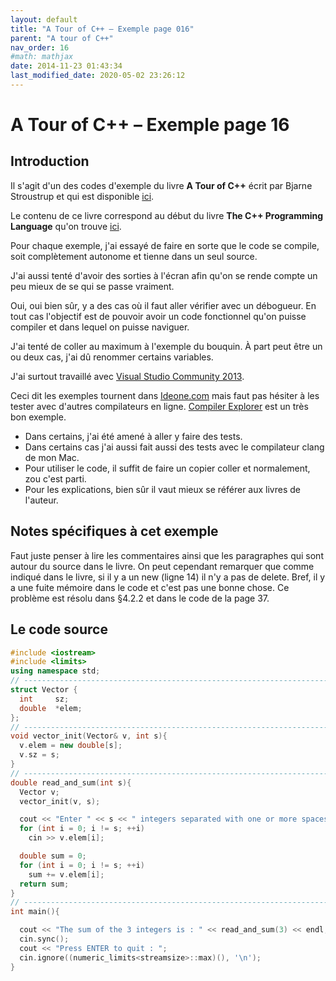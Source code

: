 ```yaml
---
layout: default
title: "A Tour of C++ – Exemple page 016"
parent: "A tour of C++"
nav_order: 16
#math: mathjax
date: 2014-11-23 01:43:34
last_modified_date: 2020-05-02 23:26:12
---
```


# A Tour of C++ – Exemple page 16

## Introduction
Il s'agit d'un des codes d'exemple du livre **A Tour of C++** écrit par Bjarne Stroustrup et qui est disponible [ici](http://www.amazon.fr/Tour-C-Bjarne-Stroustrup/dp/0321958314/ref%3Dsr_1_1?ie=UTF8&qid=1416699327&sr=8-1&keywords=a+tour+of+c%2B%2B). 

Le contenu de ce livre correspond au début du livre **The C++ Programming Language** qu'on trouve [ici](http://www.amazon.fr/The-Programming-Language-Bjarne-Stroustrup/dp/0321563840/ref%3Dpd_sim_eb_3?ie=UTF8&refRID=0CR047TTJV1HA6CVA9XA).

Pour chaque exemple, j'ai essayé de faire en sorte que le code se compile, soit complètement autonome et tienne dans un seul source.

J'ai aussi tenté d'avoir des sorties à l'écran afin qu'on se rende compte un peu mieux de se qui se passe vraiment.

Oui, oui bien sûr, y a des cas où il faut aller vérifier avec un débogueur.
En tout cas l'objectif est de pouvoir avoir un code fonctionnel qu'on puisse compiler et dans lequel on puisse naviguer.

J'ai tenté de coller au maximum à l'exemple du bouquin. À part peut être un ou deux cas, j'ai dû renommer certains variables.

J'ai surtout travaillé avec [Visual Studio Community 2013](http://www.visualstudio.com/products/visual-studio-community-vs).

Ceci dit les exemples tournent dans [Ideone.com](http://ideone.com/) mais faut pas hésiter à les tester avec d'autres compilateurs en ligne. [Compiler Explorer](https://godbolt.org/) est un très bon exemple.

* Dans certains, j'ai été amené à aller y faire des tests.  
* Dans certains cas j'ai aussi fait aussi des tests avec le compilateur clang de mon Mac.  
* Pour utiliser le code, il suffit de faire un copier coller et normalement, zou c'est parti.  
* Pour les explications, bien sûr il vaut mieux se référer aux livres de l'auteur.  


## Notes spécifiques à cet exemple


Faut juste penser à lire les commentaires ainsi que les paragraphes qui sont autour du source dans le livre. On peut cependant remarquer que comme indiqué dans le livre, si il y a un new (ligne 14) il n'y a pas de delete. Bref, il y a une fuite mémoire dans le code et c'est pas une bonne chose. Ce problème est résolu dans §4.2.2 et dans le code de la page 37.

## Le code source

```cpp
#include <iostream>
#include <limits>
using namespace std;
// ----------------------------------------------------------------------------
struct Vector {
  int     sz;                                                                   // number of elements
  double  *elem;                                                                // pointer to elements
};
// ----------------------------------------------------------------------------
void vector_init(Vector& v, int s){
  v.elem = new double[s];                                                       // allocate an array of s doubles
  v.sz = s;
}
// ----------------------------------------------------------------------------
double read_and_sum(int s){                                                     // reads integers from cin and return their sum; s is assumed to be positive
  Vector v;
  vector_init(v, s);                                                            // allocate s elements for v

  cout << "Enter " << s << " integers separated with one or more spaces : ";
  for (int i = 0; i != s; ++i)
    cin >> v.elem[i];                                                           // read into elements

  double sum = 0;
  for (int i = 0; i != s; ++i)
    sum += v.elem[i];                                                           // take the sum of the elements
  return sum;
}
// ----------------------------------------------------------------------------
int main(){

  cout << "The sum of the 3 integers is : " << read_and_sum(3) << endl;
  cin.sync();
  cout << "Press ENTER to quit : ";
  cin.ignore((numeric_limits<streamsize>::max)(), '\n');
}
```
